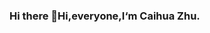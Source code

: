 ### Hi there 👋Hi,everyone,I‘m Caihua Zhu.

<!--
**ZHCAIHUA/ZHCAIHUA** is a ✨ _special_ ✨ repository because its `README.md` (this file) appears on your GitHub profile.
<img src="https://github.com/ZHCAIHUA/profile/blob/main/2018.jpeg">

Here are some ideas to get you started:

- 🔭 I’m currently working on ...
- 🌱 I’m currently learning ...
- 👯 I’m looking to collaborate on ...
- 🤔 I’m looking for help with ...
- 💬 Ask me about ...
- 📫 How to reach me: ...
- 😄 Pronouns: ...
- ⚡ Fun fact: ...
-->
